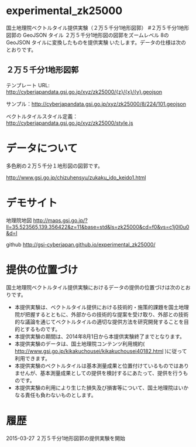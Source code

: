 experimental_zk25000
================
国土地理院ベクトルタイル提供実験（２万５千分1地形図郭）
#２万５千分1地形図郭の GeoJSON タイル
２万５千分1地形図の図郭をズームレベル 8の GeoJSON タイルに変換したものを提供実験
いたします。データの仕様は次のとおりです。

## ２万５千分1地形図郭
テンプレート URL: http://cyberjapandata.gsi.go.jp/xyz/zk25000/{z}/{x}/{y}.geojson

サンプル：http://cyberjapandata.gsi.go.jp/xyz/zk25000/8/224/101.geojson

ベクトルタイルスタイル定義：http://cyberjapandata.gsi.go.jp/xyz/zk25000/style.js

# データについて
多色刷の２万５千分１地形図の図郭です。

http://www.gsi.go.jp/chizuhensyu/zukaku_ido_keido1.html


# デモサイト
地理院地図
http://maps.gsi.go.jp/?ll=35.523565,139.356422&z=11&base=std&ls=zk25000&cd=f0&vs=c1j0l0u0&d=l

github
http://gsi-cyberjapan.github.io/experimental_zk25000/


# 提供の位置づけ
国土地理院ベクトルタイル提供実験におけるデータの提供の位置づけは次のとおりです。
- 本提供実験は、ベクトルタイル提供における技術的・施策的課題を国土地理院が把握するとともに、外部からの技術的な提案を受け取り、外部との技術的な議論を通じてベクトルタイルの適切な提供方法を研究開発することを目的とするものです。
- 本提供実験の期間は、2014年8月1日から本提供実験終了までとなります。
- 本提供実験のデータは、国土地理院コンテンツ利用規約( http://www.gsi.go.jp/kikakuchousei/kikakuchousei40182.html )に従って利用できます。
- 本提供実験のベクトルタイルは基本測量成果と位置付けているものではありませんが、基本測量成果としての提供を検討するにあたって、提供を行うものです。
- 本提供実験の利用により生じた損失及び損害等について、国土地理院はいかなる責任も負わないものとします。

# 履歴
2015-03-27 ２万５千分1地形図郭の提供実験を開始
